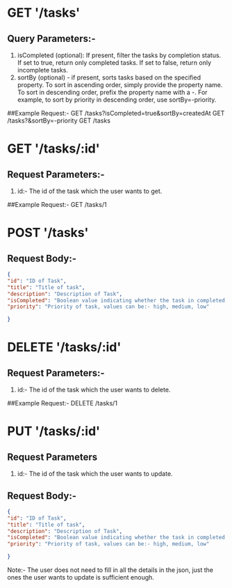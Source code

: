 # GET '/tasks'

## Query Parameters:-

  1) isCompleted (optional): If present, filter the tasks by completion status. If set to true, return only completed tasks. If set to false, return only incomplete tasks.
  2) sortBy (optional) - if present, sorts tasks based on the specified property. To sort in ascending order, simply provide the property name. To sort in descending order, prefix the property name with a -. For example, to sort by priority in descending order, use sortBy=-priority.

##Example Request:- GET /tasks?isCompleted=true&sortBy=createdAt
                    GET /tasks?&sortBy=-priority
                    GET /tasks

# GET '/tasks/:id'

## Request Parameters:-

1) id:- The id of the task which the user wants to get.

##Example Request:- GET /tasks/1

# POST '/tasks'

## Request Body:-

  ```json
{
  "id": "ID of Task",
  "title": "Title of task",
  "description": "Description of Task",
  "isCompleted": "Boolean value indicating whether the task in completed or not",
  "priority": "Priority of task, values can be:- high, medium, low"
  
}
```

# DELETE '/tasks/:id'

## Request Parameters:-

1) id:- The id of the task which the user wants to delete.

##Example Request:- DELETE /tasks/1

# PUT '/tasks/:id'

## Request Parameters

1) id:- The id of the task which the user wants to update.


## Request Body:-

  ```json
{
  "id": "ID of Task",
  "title": "Title of task",
  "description": "Description of Task",
  "isCompleted": "Boolean value indicating whether the task in completed or not",
  "priority": "Priority of task, values can be:- high, medium, low"
  
}
```
Note:- The user does not need to fill in all the details in the json, just the ones the user wants to update is sufficient enough.
  
  
